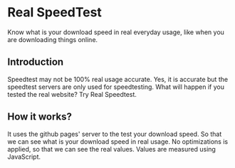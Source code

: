 # Real SpeedTest
Know what is your download speed in real everyday usage, like when you are downloading things online.

## Introduction
Speedtest may not be 100% real usage accurate. Yes, it is accurate but the speedtest servers are only used for speedtesting. What will happen if you tested the real website? Try Real Speedtest.

## How it works?
It uses the github pages' server to the test your download speed. So that we can see what is your download speed in real usage. No optimizations is applied, so that we can see the real values. Values are measured using JavaScript.
